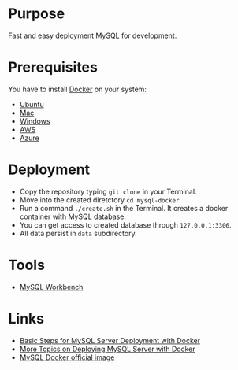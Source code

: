 # Purpose

Fast and easy deployment [MySQL](https://www.mysql.com/) for development.


# Prerequisites

You have to install [Docker](https://www.docker.com/) on your system:
- [Ubuntu](https://docs.docker.com/install/linux/docker-ce/ubuntu/)
- [Mac](https://docs.docker.com/docker-for-mac/install/)
- [Windows](https://docs.docker.com/docker-for-windows/install/)
- [AWS](https://docs.docker.com/docker-for-aws/)
- [Azure](https://docs.docker.com/docker-for-azure/)


# Deployment

- Copy the repository typing `git clone` in your Terminal.
- Move into the created diretctory `cd mysql-docker`.
- Run a command `./create.sh` in the Terminal. It creates a docker container with MySQL database.
- You can get access to created database through `127.0.0.1:3306`.
- All data persist in `data` subdirectory.


# Tools
- [MySQL Workbench](https://dev.mysql.com/downloads/workbench/)


# Links
- [Basic Steps for MySQL Server Deployment with Docker](https://dev.mysql.com/doc/mysql-installation-excerpt/5.5/en/docker-mysql-getting-started.html)
- [More Topics on Deploying MySQL Server with Docker](https://dev.mysql.com/doc/mysql-installation-excerpt/5.5/en/docker-mysql-more-topics.html)
- [MySQL Docker official image](https://hub.docker.com/_/mysql)
